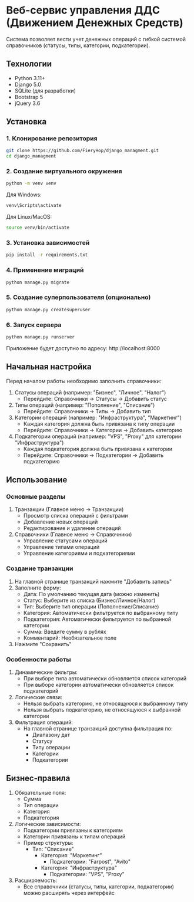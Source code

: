 # Веб-сервис управления ДДС (Движением Денежных Средств)
Система позволяет вести учет денежных операций с гибкой системой справочников (статусы, типы, категории, подкатегории).
## Технологии
- Python 3.11+
- Django 5.0
- SQLite (для разработки)
- Bootstrap 5
- jQuery 3.6
## Установка
### 1. Клонирование репозитория
```bash
git clone https://github.com/FieryHop/django_managment.git
cd django_managment
```
### 2. Создание виртуального окружения
```bash
python -m venv venv
```
Для Windows:
```bash
venv\Scripts\activate
```
Для Linux/MacOS:
```bash
source venv/bin/activate
```
### 3. Установка зависимостей
```bash
pip install -r requirements.txt
```
### 4. Применение миграций
```bash
python manage.py migrate
```
### 5. Создание суперпользователя (опционально)
```bash
python manage.py createsuperuser
```
### 6. Запуск сервера
```bash
python manage.py runserver
```
Приложение будет доступно по адресу: http://localhost:8000
## Начальная настройка
Перед началом работы необходимо заполнить справочники:
1. Статусы операций (например: "Бизнес", "Личное", "Налог")
    - Перейдите: Справочники → Статусы → Добавить статус
2. Типы операций (например: "Пополнение", "Списание")
    - Перейдите: Справочники → Типы → Добавить тип
3. Категории операций (например: "Инфраструктура", "Маркетинг")
    - Каждая категория должна быть привязана к типу операции
    - Перейдите: Справочники → Категории → Добавить категорию
4. Подкатегории операций (например: "VPS", "Proxy" для категории "Инфраструктура")
    - Каждая подкатегория должна быть привязана к категории
    - Перейдите: Справочники → Подкатегории → Добавить подкатегорию
## Использование
### Основные разделы
1. Транзакции (Главное меню → Транзакции)
    - Просмотр списка операций с фильтрами
    - Добавление новых операций
    - Редактирование и удаление операций
2. Справочники (Главное меню → Справочники)
    - Управление статусами операций
    - Управление типами операций
    - Управление категориями и подкатегориями
### Создание транзакции
1. На главной странице транзакций нажмите "Добавить запись"
2. Заполните форму:
    - Дата: По умолчанию текущая дата (можно изменить)
    - Статус: Выберите из списка (Бизнес/Личное/Налог)
    - Тип: Выберите тип операции (Пополнение/Списание)
    - Категория: Автоматически фильтруется по выбранному типу
    - Подкатегория: Автоматически фильтруется по выбранной категории
    - Сумма: Введите сумму в рублях
    - Комментарий: Необязательное поле
3. Нажмите "Сохранить"
### Особенности работы
1. Динамические фильтры:
    - При выборе типа автоматически обновляется список категорий
    - При выборе категории автоматически обновляется список подкатегорий
2. Логические связи:
    - Нельзя выбрать категорию, не относящуюся к выбранному типу
    - Нельзя выбрать подкатегорию, не относящуюся к выбранной категории
3. Фильтрация операций:
    - На главной странице транзакций доступна фильтрация по:
        * Диапазону дат
        * Статусу
        * Типу операции
        * Категории
        * Подкатегории
## Бизнес-правила
1. Обязательные поля:
    - Сумма
    - Тип операции
    - Категория
    - Подкатегория
2. Логические зависимости:
    - Подкатегории привязаны к категориям
    - Категории привязаны к типам операций
    - Пример структуры:
        * Тип: "Списание"
            * Категория: "Маркетинг"
                * Подкатегории: "Farpost", "Avito"
            * Категория: "Инфраструктура"
                * Подкатегории: "VPS", "Proxy"
3. Расширяемость:
    - Все справочники (статусы, типы, категории, подкатегории) можно расширять через интерфейс
